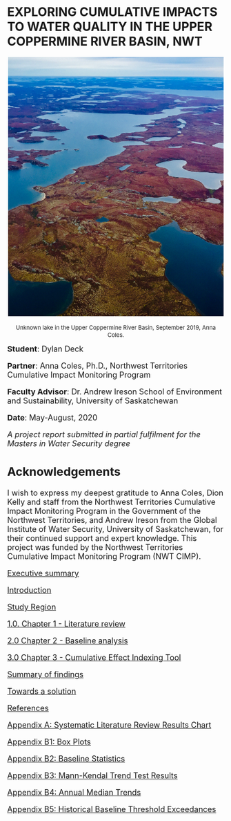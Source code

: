 ---
---

# EXPLORING CUMULATIVE IMPACTS TO WATER QUALITY IN THE UPPER COPPERMINE RIVER BASIN, NWT

<div align="center">
  
<img src="IMG_8632.jpg" alt="Coppermine" width="500" height="600" >
  
<font size="-1"> Unknown lake in the Upper Coppermine River Basin, September 2019, Anna Coles.
  
<div align="left">
  
<font size="+1"> **Student**: Dylan Deck

**Partner**: Anna Coles, Ph.D., Northwest Territories Cumulative Impact Monitoring Program

**Faculty Advisor**: Dr. Andrew Ireson School of Environment and Sustainability, University of Saskatchewan

**Date**: May-August, 2020

*A project report submitted in partial fulfilment for the Masters in Water Security degree*

## Acknowledgements

I wish to express my deepest gratitude to Anna Coles, Dion Kelly and staff from the Northwest Territories Cumulative Impact Monitoring Program in the Government of the Northwest Territories, and Andrew Ireson from the Global Institute of Water Security, University of Saskatchewan, for their continued support and expert knowledge. This project was funded by the Northwest Territories Cumulative Impact Monitoring Program (NWT CIMP).


[Executive summary](execsum.md)

[Introduction](intro.md)

[Study Region](site.md)

[1.0. Chapter 1 - Literature review](Chapter1.md) 

[2.0 Chapter 2 - Baseline analysis](Chapter2.md)

[3.0 Chapter 3 - Cumulative Effect Indexing Tool](Chapter3.md)

[Summary of findings](findings.md)

[Towards a solution](solution.md)

[References](references.md)

[Appendix A: Systematic Literature Review Results Chart](appendixA.md)

[Appendix B1: Box Plots](appendixB1.md)

[Appendix B2: Baseline Statistics](appendixB2.md)

[Appendix B3: Mann-Kendal Trend Test Results](appendixB3.md)

[Appendix B4: Annual Median Trends](appendixB4.md)

[Appendix B5: Historical Baseline Threshold Exceedances](appendixB5.md)



